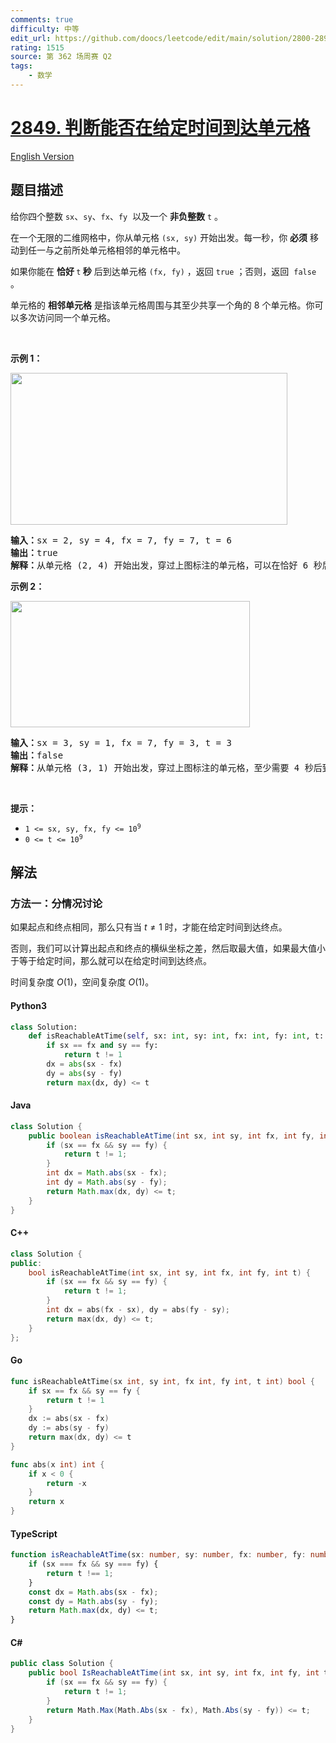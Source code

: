 ```yaml
---
comments: true
difficulty: 中等
edit_url: https://github.com/doocs/leetcode/edit/main/solution/2800-2899/2849.Determine%20if%20a%20Cell%20Is%20Reachable%20at%20a%20Given%20Time/README.md
rating: 1515
source: 第 362 场周赛 Q2
tags:
    - 数学
---
```


<!-- problem:start -->

# [2849. 判断能否在给定时间到达单元格](https://leetcode.cn/problems/determine-if-a-cell-is-reachable-at-a-given-time)

[English Version](/solution/2800-2899/2849.Determine%20if%20a%20Cell%20Is%20Reachable%20at%20a%20Given%20Time/README_EN.md)

## 题目描述

<!-- description:start -->

<p>给你四个整数 <code>sx</code>、<code>sy</code>、<code>fx</code>、<code>fy</code>&nbsp; 以及一个 <strong>非负整数</strong> <code>t</code> 。</p>

<p>在一个无限的二维网格中，你从单元格 <code>(sx, sy)</code> 开始出发。每一秒，你 <strong>必须</strong> 移动到任一与之前所处单元格相邻的单元格中。</p>

<p>如果你能在 <strong>恰好 </strong><code>t</code><strong> 秒</strong> 后到达单元格<em> </em><code>(fx, fy)</code> ，返回 <code>true</code> ；否则，返回&nbsp; <code>false</code> 。</p>

<p>单元格的 <strong>相邻单元格</strong> 是指该单元格周围与其至少共享一个角的 8 个单元格。你可以多次访问同一个单元格。</p>

<p>&nbsp;</p>

<p><strong class="example">示例 1：</strong></p>
<img alt="" src="https://fastly.jsdelivr.net/gh/doocs/leetcode@main/solution/2800-2899/2849.Determine%20if%20a%20Cell%20Is%20Reachable%20at%20a%20Given%20Time/images/example2.svg" style="width: 443px; height: 243px;" />
<pre>
<strong>输入：</strong>sx = 2, sy = 4, fx = 7, fy = 7, t = 6
<strong>输出：</strong>true
<strong>解释：</strong>从单元格 (2, 4) 开始出发，穿过上图标注的单元格，可以在恰好 6 秒后到达单元格 (7, 7) 。 
</pre>

<p><strong class="example">示例 2：</strong></p>
<img alt="" src="https://fastly.jsdelivr.net/gh/doocs/leetcode@main/solution/2800-2899/2849.Determine%20if%20a%20Cell%20Is%20Reachable%20at%20a%20Given%20Time/images/example1.svg" style="width: 383px; height: 202px;" />
<pre>
<strong>输入：</strong>sx = 3, sy = 1, fx = 7, fy = 3, t = 3
<strong>输出：</strong>false
<strong>解释：</strong>从单元格 (3, 1) 开始出发，穿过上图标注的单元格，至少需要 4 秒后到达单元格 (7, 3) 。 因此，无法在 3 秒后到达单元格 (7, 3) 。
</pre>

<p>&nbsp;</p>

<p><strong>提示：</strong></p>

<ul>
	<li><code>1 &lt;= sx, sy, fx, fy &lt;= 10<sup>9</sup></code></li>
	<li><code>0 &lt;= t &lt;= 10<sup>9</sup></code></li>
</ul>

<!-- description:end -->

## 解法

<!-- solution:start -->

### 方法一：分情况讨论

如果起点和终点相同，那么只有当 $t \neq 1$ 时，才能在给定时间到达终点。

否则，我们可以计算出起点和终点的横纵坐标之差，然后取最大值，如果最大值小于等于给定时间，那么就可以在给定时间到达终点。

时间复杂度 $O(1)$，空间复杂度 $O(1)$。

<!-- tabs:start -->

#### Python3

```python
class Solution:
    def isReachableAtTime(self, sx: int, sy: int, fx: int, fy: int, t: int) -> bool:
        if sx == fx and sy == fy:
            return t != 1
        dx = abs(sx - fx)
        dy = abs(sy - fy)
        return max(dx, dy) <= t
```

#### Java

```java
class Solution {
    public boolean isReachableAtTime(int sx, int sy, int fx, int fy, int t) {
        if (sx == fx && sy == fy) {
            return t != 1;
        }
        int dx = Math.abs(sx - fx);
        int dy = Math.abs(sy - fy);
        return Math.max(dx, dy) <= t;
    }
}
```

#### C++

```cpp
class Solution {
public:
    bool isReachableAtTime(int sx, int sy, int fx, int fy, int t) {
        if (sx == fx && sy == fy) {
            return t != 1;
        }
        int dx = abs(fx - sx), dy = abs(fy - sy);
        return max(dx, dy) <= t;
    }
};
```

#### Go

```go
func isReachableAtTime(sx int, sy int, fx int, fy int, t int) bool {
	if sx == fx && sy == fy {
		return t != 1
	}
	dx := abs(sx - fx)
	dy := abs(sy - fy)
	return max(dx, dy) <= t
}

func abs(x int) int {
	if x < 0 {
		return -x
	}
	return x
}
```

#### TypeScript

```ts
function isReachableAtTime(sx: number, sy: number, fx: number, fy: number, t: number): boolean {
    if (sx === fx && sy === fy) {
        return t !== 1;
    }
    const dx = Math.abs(sx - fx);
    const dy = Math.abs(sy - fy);
    return Math.max(dx, dy) <= t;
}
```

#### C#

```cs
public class Solution {
    public bool IsReachableAtTime(int sx, int sy, int fx, int fy, int t) {
        if (sx == fx && sy == fy) {
            return t != 1;
        }
        return Math.Max(Math.Abs(sx - fx), Math.Abs(sy - fy)) <= t;
    }
}
```

<!-- tabs:end -->

<!-- solution:end -->

<!-- problem:end -->

